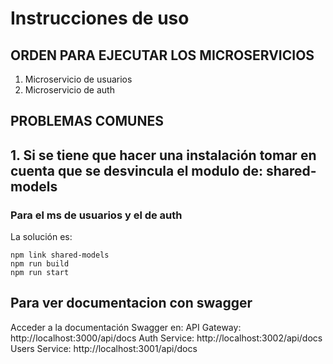 # Instrucciones de uso

## ORDEN PARA EJECUTAR LOS MICROSERVICIOS

1. Microservicio de usuarios
2. Microservicio de auth

## PROBLEMAS COMUNES

## 1. Si se tiene que hacer una instalación tomar en cuenta que se desvincula el modulo de: shared-models

### Para el ms de usuarios y el de auth

La solución es:

```
npm link shared-models
npm run build
npm run start
```

## Para ver documentacion con swagger

Acceder a la documentación Swagger en:
API Gateway: http://localhost:3000/api/docs
Auth Service: http://localhost:3002/api/docs
Users Service: http://localhost:3001/api/docs
